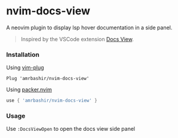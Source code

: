 # nvim-docs-view

A neovim plugin to display lsp hover documentation in a side panel.
> Inspired by the VSCode extension [Docs View](https://marketplace.visualstudio.com/items?itemName=bierner.docs-view).

### Installation

Using [vim-plug](https://github.com/junegunn/vim-plug)

```viml
Plug 'amrbashir/nvim-docs-view'
```

Using [packer.nvim](https://github.com/wbthomason/packer.nvim)

```lua
use { 'amrbashir/nvim-docs-view' }
```

### Usage

Use `:DocsViewOpen` to open the docs view side panel
